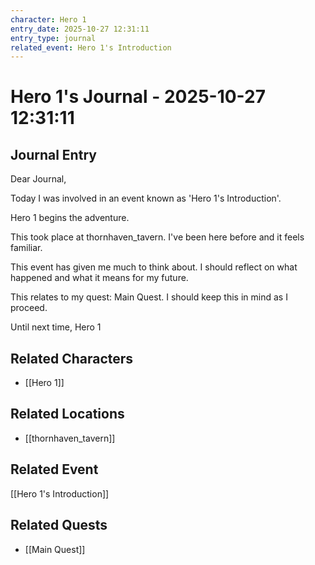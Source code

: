 ```yaml
---
character: Hero 1
entry_date: 2025-10-27 12:31:11
entry_type: journal
related_event: Hero 1's Introduction
---
```


# Hero 1's Journal - 2025-10-27 12:31:11

## Journal Entry

Dear Journal,

Today I was involved in an event known as 'Hero 1's Introduction'.

Hero 1 begins the adventure.

This took place at thornhaven_tavern. I've been here before and it feels familiar. 

This event has given me much to think about. I should reflect on what happened and what it means for my future.

This relates to my quest: Main Quest. I should keep this in mind as I proceed.

Until next time,
Hero 1


## Related Characters
- [[Hero 1]]

## Related Locations
- [[thornhaven_tavern]]

## Related Event
[[Hero 1's Introduction]]

## Related Quests
- [[Main Quest]]
